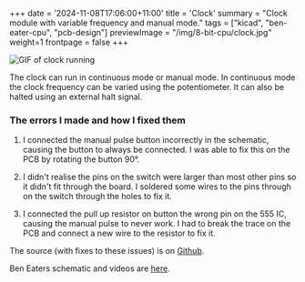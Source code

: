 +++
date = '2024-11-08T17:06:00+11:00'
title = 'Clock'
summary = "Clock module with variable frequency and manual mode."
tags = ["kicad", "ben-eater-cpu", "pcb-design"]
previewImage = "/img/8-bit-cpu/clock.jpg"
weight=1
frontpage = false
+++

![GIF of clock running](/gif/clock.gif)

The clock can run in continuous mode or manual mode. In continuous mode the clock frequency can be varied using the potentiometer. It can also be halted using an external halt signal.

### The errors I made and how I fixed them

1. I connected the manual pulse button incorrectly in the schematic, causing the button to always be connected. I was able to fix this on the PCB by rotating the button 90&deg;.

2. I didn't realise the pins on the switch were larger than most other pins so it didn't fit through the board. I soldered some wires to the pins through on the switch through the holes to fix it.

3. I connected the pull up resistor on button the wrong pin on the 555 IC, causing the manual pulse to never work. I had to break the trace on the PCB and connect a new wire to the resistor to fix it.

The source (with fixes to these issues) is on [Github](https://github.com/Robert-Riordan-UCD/8_Bit_CPU_PCB/tree/main/ClockModule).

Ben Eaters schematic and videos are [here](https://eater.net/8bit/clock).
